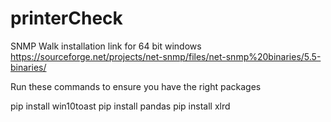 # printerCheck

SNMP Walk installation link for 64 bit windows
https://sourceforge.net/projects/net-snmp/files/net-snmp%20binaries/5.5-binaries/

Run these commands to ensure you have the right packages

pip install win10toast
pip install pandas
pip install xlrd
